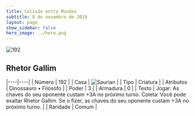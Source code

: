 ```yaml
---
title: Colisão entre Mundos
subtitle: 8 de novembro de 2019
layout: page
show_sidebar: false
hero_image: ../hero.png
---
```


![192](https://cdn.keyforgegame.com/media/card_front/pt/452_192_9R3728QW3GXW_pt.png)

## Rhetor Gallim

|----|----|
| Número | 192 |
| Casa | ![Saurian](https://archonarcana.com/images/thumb/9/9e/Saurian_P.png/22px-Saurian_P.png "Sauro") |
| Tipo | Criatura |
| Atributos | Dinossauro • Filósofo |
| Poder | 3 |
| Armadura | 0 |
| Texto | Jogar: As chaves do seu oponente custam +3A no próximo turno.  Coleta: Você pode exaltar Rhetor Gallim. Se o fizer, as chaves do seu oponente custam +3A no próximo turno. |
| Raridade | Comum |
